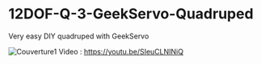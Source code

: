 # 12DOF-Q-3-GeekServo-Quadruped
Very easy DIY quadruped with GeekServo

![Couverture1](https://user-images.githubusercontent.com/31382964/180756661-0a3808f7-6b2b-497b-8091-737fb32b79a3.jpg)
Video : https://youtu.be/SIeuCLNINiQ

